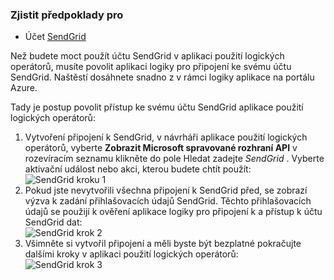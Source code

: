 ### <a name="prerequisites"></a>Zjistit předpoklady pro
- Účet [SendGrid](https://www.SendGrid.com/) 

Než budete moct použít účtu SendGrid v aplikaci použití logických operátorů, musíte povolit aplikaci logiky pro připojení ke svému účtu SendGrid. Naštěstí dosáhnete snadno z v rámci logiky aplikace na portálu Azure. 

Tady je postup povolit přístup ke svému účtu SendGrid aplikace použití logických operátorů:

1. Vytvoření připojení k SendGrid, v návrháři aplikace použití logických operátorů, vyberte **Zobrazit Microsoft spravované rozhraní API** v rozevíracím seznamu klikněte do pole Hledat zadejte *SendGrid* . Vyberte aktivační událost nebo akci, kterou budete chtít použít:  
  ![SendGrid kroku 1](./media/connectors-create-api-sendgrid/sendgrid-1.png)
2. Pokud jste nevytvořili všechna připojení k SendGrid před, se zobrazí výzva k zadání přihlašovacích údajů SendGrid. Těchto přihlašovacích údajů se použijí k ověření aplikace logiky pro připojení k a přístup k účtu SendGrid dat:  
  ![SendGrid krok 2](./media/connectors-create-api-sendgrid/sendgrid-2.png)
3. Všimněte si vytvořil připojení a měli byste být bezplatné pokračujte dalšími kroky v aplikaci použití logických operátorů:  
  ![SendGrid krok 3](./media/connectors-create-api-sendgrid/sendgrid-3.png)   
